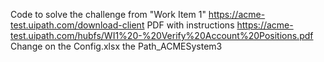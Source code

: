Code to solve the challenge from "Work Item 1" https://acme-test.uipath.com/download-client
PDF with instructions https://acme-test.uipath.com/hubfs/WI1%20-%20Verify%20Account%20Positions.pdf<br>
Change on the Config.xlsx the Path_ACMESystem3
